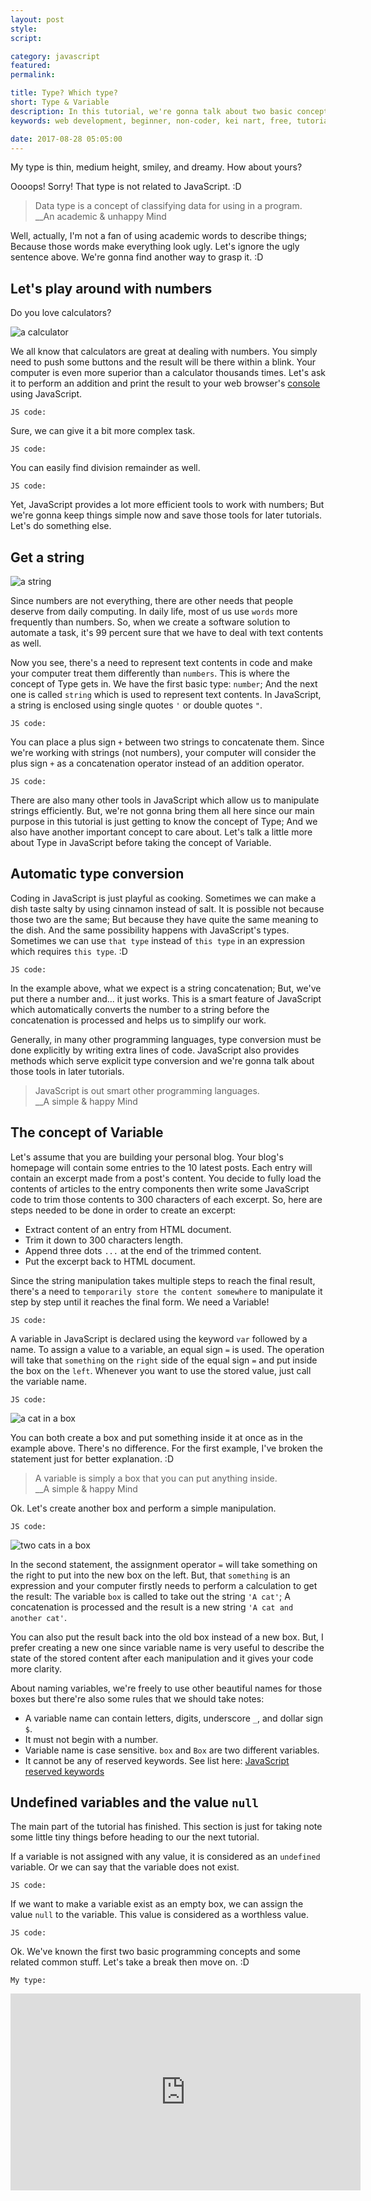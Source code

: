 ```yaml
---
layout: post
style:
script:

category: javascript
featured:
permalink:

title: Type? Which type?
short: Type & Variable
description: In this tutorial, we're gonna talk about two basic concepts in programming (Type & Variable); <br>And have a gentle introduction to the most two common Types. <br>Let's get started with the concept of Type.
keywords: web development, beginner, non-coder, kei nart, free, tutorial, coding, programming, code nart, javascript, type, number, string, variable

date: 2017-08-28 05:05:00
---
```


My type is thin, medium height, smiley, and dreamy. How about yours?

Oooops! Sorry! That type is not related to JavaScript. :D

> Data type is a concept of classifying data for using in a program.  
> \_\_An academic & unhappy Mind

Well, actually, I'm not a fan of using academic words to describe things; Because
those words make everything look ugly. Let's ignore the ugly sentence above.
We're gonna find another way to grasp it. :D

## Let's play around with numbers

Do you love calculators?

![a calculator](/images/javascript/2/calculator.jpg)

We all know that calculators are great at dealing with numbers. You simply need
to push some buttons and the result will be there within a blink. Your computer
is even more superior than a calculator thousands times. Let's ask it to perform
an addition and print the result to your web browser's
[console](https://codenart.github.io/smart/#the-baby-first-javascript-statements "ext")
using JavaScript.

`JS code:`
<script src="https://gist.github.com/codenart/50eb5a9b1c7e7bcc92ddfcb38f15c3e4.js">
</script>

Sure, we can give it a bit more complex task.

`JS code:`
<script src="https://gist.github.com/codenart/4549a1ae9566cee8c5d016fe0e0fcec6.js">
</script>

You can easily find division remainder as well.

`JS code:`
<script src="https://gist.github.com/codenart/ae8da240dc80c8cd5bee4fc663b9cec7.js">
</script>

Yet, JavaScript provides a lot more efficient tools to work with numbers; But
we're gonna keep things simple now and save those tools for later tutorials.
Let's do something else.

## Get a string

![a string](/images/javascript/2/string.jpg)

Since numbers are not everything, there are other needs that people deserve from
daily computing. In daily life, most of us use `words` more frequently than
numbers. So, when we create a software solution to automate a task, it's 99
percent sure that we have to deal with text contents as well.

Now you see, there's a need to represent text contents in code and make your
computer treat them differently than `numbers`. This is where the concept of
Type gets in. We have the first basic type: `number`; And the next one is called
`string` which is used to represent text contents. In JavaScript, a string is
enclosed using single quotes `'` or double quotes `"`.

`JS code:`
<script src="https://gist.github.com/codenart/04c89eaaa262adcdefbb5e21bdcf5721.js">
</script>

You can place a plus sign `+` between two strings to concatenate them. Since
we're working with strings (not numbers), your computer will consider the plus
sign `+` as a concatenation operator instead of an addition operator.

`JS code:`
<script src="https://gist.github.com/codenart/091d76fcb44a1541f31d36b575217ed4.js">
</script>

There are also many other tools in JavaScript which allow us to manipulate
strings efficiently. But, we're not gonna bring them all here since our main
purpose in this tutorial is just getting to know the concept of Type; And we also
have another important concept to care about. Let's talk a little more about Type
in JavaScript before taking the concept of Variable.

## Automatic type conversion

Coding in JavaScript is just playful as cooking. Sometimes we can make a dish
taste salty by using cinnamon instead of salt. It is possible not because those
two are the same; But because they have quite the same meaning to the dish. And
the same possibility happens with JavaScript's types. Sometimes we can use `that
type` instead of `this type` in an expression which requires `this type`. :D

`JS code:`
<script src="https://gist.github.com/codenart/22ab375e9ab434ad549ec21ee64cd1f6.js">
</script>

In the example above, what we expect is a string concatenation; But, we've put
there a number and... it just works. This is a smart feature of JavaScript which
automatically converts the number to a string before the concatenation is
processed and helps us to simplify our work.

Generally, in many other programming languages, type conversion must be done
explicitly by writing extra lines of code. JavaScript also provides methods which
serve explicit type conversion and we're gonna talk about those tools in later
tutorials.

> JavaScript is out smart other programming languages.  
> \_\_A simple & happy Mind

## The concept of Variable

Let's assume that you are building your personal blog. Your blog's homepage will
contain some entries to the 10 latest posts. Each entry will contain an excerpt
made from a post's content. You decide to fully load the contents of articles to
the entry components then write some JavaScript code to trim those contents to
300 characters of each excerpt. So, here are steps needed to be done in order to
create an excerpt:

- Extract content of an entry from HTML document.
- Trim it down to 300 characters length.
- Append three dots `...` at the end of the trimmed content.
- Put the excerpt back to HTML document.

Since the string manipulation takes multiple steps to reach the final result,
there's a need to `temporarily store the content somewhere` to manipulate it step
by step until it reaches the final form. We need a Variable!

`JS code:`
<script src="https://gist.github.com/codenart/0d154adf692c8117c4bf933ac76176b5.js">
</script>

A variable in JavaScript is declared using the keyword `var` followed by a name.
To assign a value to a variable, an equal sign `=` is used. The operation will
take that `something` on the `right` side of the equal sign `=` and put inside
the box on the `left`. Whenever you want to use the stored value, just call the
variable name.

`JS code:`
<script src="https://gist.github.com/codenart/d07b0efd36b06a29f95eab9690efd8d2.js">
</script>

![a cat in a box](/images/javascript/2/cat.jpg)

You can both create a box and put something inside it at once as in the example
above. There's no difference. For the first example, I've broken the statement
just for better explanation. :D

> A variable is simply a box that you can put anything inside.  
> \_\_A simple & happy Mind

Ok. Let's create another box and perform a simple manipulation.

`JS code:`
<script src="https://gist.github.com/codenart/1e8bc0361bfa04545427eef9c61c2389.js">
</script>
![two cats in a box](/images/javascript/2/cats.jpg)

In the second statement, the assignment operator `=` will take something on the
right to put into the new box on the left. But, that `something` is an expression
and your computer firstly needs to perform a calculation to get the result: The
variable `box` is called to take out the string `'A cat'`; A concatenation is
processed and the result is a new string `'A cat and another cat'`.

You can also put the result back into the old box instead of a new box. But, I
prefer creating a new one since variable name is very useful to describe the
state of the stored content after each manipulation and it gives your code more
clarity.

About naming variables, we're freely to use other beautiful names for those boxes
but there're also some rules that we should take notes:

- A variable name can contain letters, digits, underscore `_`, and dollar sign
`$`.
- It must not begin with a number.
- Variable name is case sensitive. `box` and `Box` are two different variables.
- It cannot be any of reserved keywords. See list here:
[JavaScript reserved keywords](https://www.w3schools.com/js/js_reserved.asp "ext")

## Undefined variables and the value `null`

The main part of the tutorial has finished. This section is just for taking note
some little tiny things before heading to our the next tutorial.

If a variable is not assigned with any value, it is considered as an `undefined`
variable. Or we can say that the variable does not exist.

`JS code:`
<script src="https://gist.github.com/codenart/c6c8e4bc124062758dfc8b5b9cb7bc92.js">
</script>

If we want to make a variable exist as an empty box, we can assign the value
`null` to the variable. This value is considered as a worthless value.

`JS code:`
<script src="https://gist.github.com/codenart/0a87451d4cd285297e73e5d371b9b808.js">
</script>

Ok. We've known the first two basic programming concepts and some related common
stuff. Let's take a break then move on. :D

`My type:`
<div class="embed">
   <iframe width="560" height="315"
           src="https://www.youtube.com/embed/W72LiPMNs9E"
           frameborder="0" allowfullscreen>
   </iframe>
</div>
